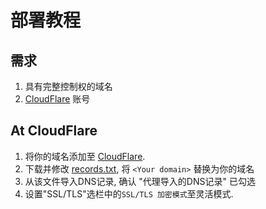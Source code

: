 # 部署教程

## 需求

1. 具有完整控制权的域名
2. [CloudFlare](https://cloudflare.com) 账号

## At CloudFlare

1. 将你的域名添加至 [CloudFlare](https://cloudflare.com).
2. 下载并修改 [records.txt](./records.txt), 将 `<Your domain>` 替换为你的域名
3. 从该文件导入DNS记录, 确认 "代理导入的DNS记录" 已勾选
4. 设置"SSL/TLS"选栏中的`SSL/TLS 加密模式`至灵活模式.
